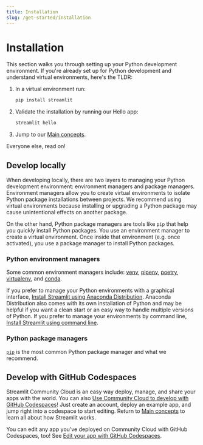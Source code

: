 ```yaml
---
title: Installation
slug: /get-started/installation
---
```


# Installation

This section walks you through setting up your Python development environment. If you're already set up for Python development and understand virtual environments, here's the TLDR:

1. In a virtual environment run:
   ```bash
   pip install streamlit
   ```
2. Validate the installation by running our Hello app:
   ```bash
   streamlit hello
   ```
3. Jump to our [Main concepts](/get-started/fundamentals/main-concepts).

Everyone else, read on!

## Develop locally

When developing locally, there are two layers to managing your Python development environment: environment managers and package managers. Environment managers allow you to create virtual environments to isolate Python package installations between projects. We recommend using virtual environments because installing or upgrading a Python package may cause unintentional effects on another package.

On the other hand, Python package managers are tools like `pip` that help you quickly install Python packages. You use an environment manager to create a virtual environment. Once inside that environment (e.g. once activated), you use a package manager to install Python packages.

### Python environment managers

Some common environment managers include: [venv](https://docs.python.org/3/library/venv.html), [pipenv](https://pipenv-fork.readthedocs.io/en/latest/), [poetry](https://python-poetry.org/), [virtualenv](https://virtualenv.pypa.io/en/latest/), and [conda](https://docs.anaconda.com/free/anaconda/getting-started/).

If you prefer to manage your Python environments with a graphical interface, [Install Streamlit using Anaconda Distribution](/get-started/installation/anaconda-distribution). Anaconda Distribution also comes with its own installation of Python and may be helpful if you want a clean start or an easy way to handle multiple versions of Python. If you prefer to manage your environments by command line, [Install Streamlit using command line](/get-started/installation/command-line).

### Python package managers

[`pip`](https://pip.pypa.io/en/stable/installation/) is the most common Python package manager and what we recommend.

## Develop with GitHub Codespaces

Streamlit Community Cloud is an easy way deploy, manage, and share your apps with the world. You can also [Use Community Cloud to develop with GitHub Codespaces](/get-started/installation/community-cloud)! Just create an account, deploy an example app, and jump right into a codespace to start editing. Return to [Main concepts](/get-started/fundamentals/main-concepts) to learn all about how Streamlit works.

You can edit any app you've deployed on Community Cloud with GitHub Codespaces, too! See [Edit your app with GitHub Codespaces](/streamlit-community-cloud/manage-your-app/edit-your-app#edit-your-app-with-github-codespaces).
